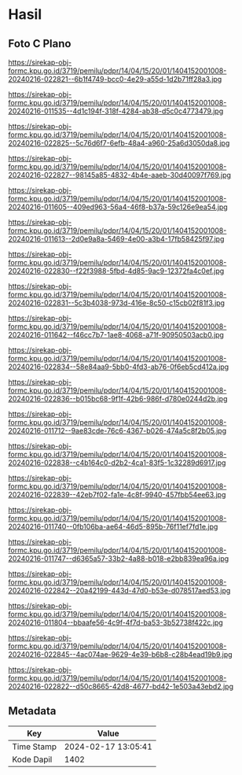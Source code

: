 # Hasil

## Foto C Plano

https://sirekap-obj-formc.kpu.go.id/3719/pemilu/pdpr/14/04/15/20/01/1404152001008-20240216-022821--6b1f4749-bcc0-4e29-a55d-1d2b71ff28a3.jpg

https://sirekap-obj-formc.kpu.go.id/3719/pemilu/pdpr/14/04/15/20/01/1404152001008-20240216-011535--4d1c194f-318f-4284-ab38-d5c0c4773479.jpg

https://sirekap-obj-formc.kpu.go.id/3719/pemilu/pdpr/14/04/15/20/01/1404152001008-20240216-022825--5c76d6f7-6efb-48a4-a960-25a6d3050da8.jpg

https://sirekap-obj-formc.kpu.go.id/3719/pemilu/pdpr/14/04/15/20/01/1404152001008-20240216-022827--98145a85-4832-4b4e-aaeb-30d40097f769.jpg

https://sirekap-obj-formc.kpu.go.id/3719/pemilu/pdpr/14/04/15/20/01/1404152001008-20240216-011605--409ed963-56a4-46f8-b37a-59c126e9ea54.jpg

https://sirekap-obj-formc.kpu.go.id/3719/pemilu/pdpr/14/04/15/20/01/1404152001008-20240216-011613--2d0e9a8a-5469-4e00-a3b4-17fb58425f97.jpg

https://sirekap-obj-formc.kpu.go.id/3719/pemilu/pdpr/14/04/15/20/01/1404152001008-20240216-022830--f22f3988-5fbd-4d85-9ac9-12372fa4c0ef.jpg

https://sirekap-obj-formc.kpu.go.id/3719/pemilu/pdpr/14/04/15/20/01/1404152001008-20240216-022831--5c3b4038-973d-416e-8c50-c15cb02f81f3.jpg

https://sirekap-obj-formc.kpu.go.id/3719/pemilu/pdpr/14/04/15/20/01/1404152001008-20240216-011642--f46cc7b7-1ae8-4068-a71f-90950503acb0.jpg

https://sirekap-obj-formc.kpu.go.id/3719/pemilu/pdpr/14/04/15/20/01/1404152001008-20240216-022834--58e84aa9-5bb0-4fd3-ab76-0f6eb5cd412a.jpg

https://sirekap-obj-formc.kpu.go.id/3719/pemilu/pdpr/14/04/15/20/01/1404152001008-20240216-022836--b015bc68-9f1f-42b6-986f-d780e0244d2b.jpg

https://sirekap-obj-formc.kpu.go.id/3719/pemilu/pdpr/14/04/15/20/01/1404152001008-20240216-011712--9ae83cde-76c6-4367-b026-474a5c8f2b05.jpg

https://sirekap-obj-formc.kpu.go.id/3719/pemilu/pdpr/14/04/15/20/01/1404152001008-20240216-022838--c4b164c0-d2b2-4ca1-83f5-1c32289d6917.jpg

https://sirekap-obj-formc.kpu.go.id/3719/pemilu/pdpr/14/04/15/20/01/1404152001008-20240216-022839--42eb7f02-fa1e-4c8f-9940-457fbb54ee63.jpg

https://sirekap-obj-formc.kpu.go.id/3719/pemilu/pdpr/14/04/15/20/01/1404152001008-20240216-011740--0fb106ba-ae64-46d5-895b-76f11ef7fd1e.jpg

https://sirekap-obj-formc.kpu.go.id/3719/pemilu/pdpr/14/04/15/20/01/1404152001008-20240216-011747--d6365a57-33b2-4a88-b018-e2bb839ea96a.jpg

https://sirekap-obj-formc.kpu.go.id/3719/pemilu/pdpr/14/04/15/20/01/1404152001008-20240216-022842--20a42199-443d-47d0-b53e-d078517aed53.jpg

https://sirekap-obj-formc.kpu.go.id/3719/pemilu/pdpr/14/04/15/20/01/1404152001008-20240216-011804--bbaafe56-4c9f-4f7d-ba53-3b52738f422c.jpg

https://sirekap-obj-formc.kpu.go.id/3719/pemilu/pdpr/14/04/15/20/01/1404152001008-20240216-022845--4ac074ae-9629-4e39-b6b8-c28b4ead19b9.jpg

https://sirekap-obj-formc.kpu.go.id/3719/pemilu/pdpr/14/04/15/20/01/1404152001008-20240216-022822--d50c8665-42d8-4677-bd42-1e503a43ebd2.jpg


## Metadata

| Key        | Value               |
| ---------- | ------------------- |
| Time Stamp | 2024-02-17 13:05:41 |
| Kode Dapil | 1402                |



